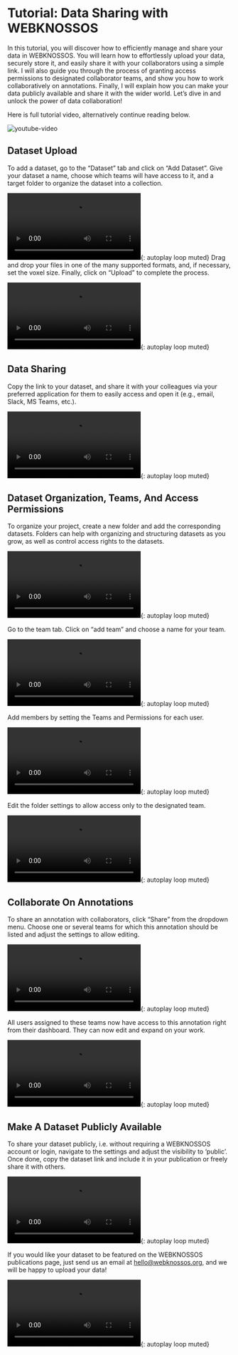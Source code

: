 # Tutorial: Data Sharing with WEBKNOSSOS

In this tutorial, you will discover how to efficiently manage and share your data in WEBKNOSSOS. You will learn how to effortlessly upload your data, securely store it, and easily share it with your collaborators using a simple link. I will also guide you through the process of granting access permissions to designated collaborator teams, and show you how to work collaboratively on annotations. Finally, I will explain how you can make your data publicly available and share it with the wider world. Let’s dive in and unlock the power of data collaboration!

Here is full tutorial video, alternatively continue reading below.

![youtube-video](https://www.youtube.com/embed/ZvUJrv86w8w)

## Dataset Upload

To add a dataset, go to the “Dataset” tab and click on “Add Dataset”. Give your dataset a name, choose which teams will have access to it, and a target folder to organize the dataset into a collection.

![type:video](https://static.webknossos.org/assets/docs/tutorial-data-sharing/01_dataset_settings.mp4){: autoplay loop muted}
Drag and drop your files in one of the many supported formats, and, if necessary, set the voxel size. Finally, click on “Upload” to complete the process.

![type:video](https://static.webknossos.org/assets/docs/tutorial-data-sharing/02_drag_and_drop.mp4){: autoplay loop muted}

## Data Sharing

Copy the link to your dataset, and share it with your colleagues via your preferred application for them to easily access and open it (e.g., email, Slack, MS Teams, etc.).

![type:video](https://static.webknossos.org/assets/docs/tutorial-data-sharing/03_copying_link_and_viewing_DS.mp4){: autoplay loop muted}

## Dataset Organization, Teams, And Access Permissions

To organize your project, create a new folder and add the corresponding datasets. Folders can help with organizing and structuring datasets as you grow, as well as control access rights to the datasets.

![type:video](https://static.webknossos.org/assets/docs/tutorial-data-sharing/04_create_new_folder_add_DS_to_it.mp4){: autoplay loop muted}

Go to the team tab. Click on “add team” and choose a name for your team.

![type:video](https://static.webknossos.org/assets/docs/tutorial-data-sharing/05_create_new_team.mp4){: autoplay loop muted}

Add members by setting the Teams and Permissions for each user.

![type:video](https://static.webknossos.org/assets/docs/tutorial-data-sharing/06_adding_members_by_editing_teams_and_permissions.mp4){: autoplay loop muted}

Edit the folder settings to allow access only to the designated team.

![type:video](https://static.webknossos.org/assets/docs/tutorial-data-sharing/07_edit_folder_settings.mp4){: autoplay loop muted}

## Collaborate On Annotations

To share an annotation with collaborators, click “Share” from the dropdown menu. Choose one or several teams for which this annotation should be listed and adjust the settings to allow editing.

![type:video](https://static.webknossos.org/assets/docs/tutorial-data-sharing/08_share_annotation.mp4){: autoplay loop muted}

All users assigned to these teams now have access to this annotation right from their dashboard. They can now edit and expand on your work.

![type:video](https://static.webknossos.org/assets/docs/tutorial-data-sharing/09_annotation_appearing_in_collab_list.mp4){: autoplay loop muted}

## Make A Dataset Publicly Available

To share your dataset publicly, i.e. without requiring a WEBKNOSSOS account or login, navigate to the settings and adjust the visibility to ‘public’. Once done, copy the dataset link and include it in your publication or freely share it with others.

![type:video](https://static.webknossos.org/assets/docs/tutorial-data-sharing/10_making_DS_public.mp4){: autoplay loop muted}

If you would like your dataset to be featured on the WEBKNOSSOS publications page, just send us an email at [hello@webknossos.org](mailto:hello@webknossos.org), and we will be happy to upload your data!

![type:video](https://static.webknossos.org/assets/docs/tutorial-data-sharing/11_open_public_DS.mp4){: autoplay loop muted}